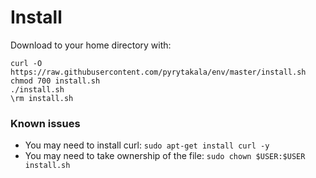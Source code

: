 # Install

Download to your home directory with:

```
curl -O https://raw.githubusercontent.com/pyrytakala/env/master/install.sh
chmod 700 install.sh
./install.sh
\rm install.sh
```


### Known issues
- You may need to install curl: `sudo apt-get install curl -y`
- You may need to take ownership of the file: `sudo chown $USER:$USER install.sh`
